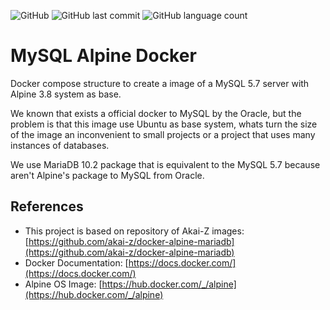 ![GitHub](https://img.shields.io/github/license/albertguedes/mysql-alpine-docker) ![GitHub last commit](https://img.shields.io/github/last-commit/albertguedes/mysql-alpine-docker) ![GitHub language count](https://img.shields.io/github/languages/count/albertguedes/mysql-alpine-docker)

# MySQL Alpine Docker

Docker compose structure to create a image of a MySQL 5.7 server with Alpine 3.8 
system as base.

We known that exists a official docker to MySQL by the Oracle, but the problem 
is that this image use Ubuntu as base system, whats turn the size of the image 
an inconvenient to small projects or a project that uses many instances of 
databases.

We use MariaDB 10.2 package that is equivalent to the MySQL 5.7 because 
aren't Alpine's package to MySQL from Oracle.


## References

- This project is based on repository of Akai-Z images: 
[https://github.com/akai-z/docker-alpine-mariadb](https://github.com/akai-z/docker-alpine-mariadb)
- Docker Documentation: [https://docs.docker.com/](https://docs.docker.com/)
- Alpine OS Image: [https://hub.docker.com/_/alpine](https://hub.docker.com/_/alpine)

